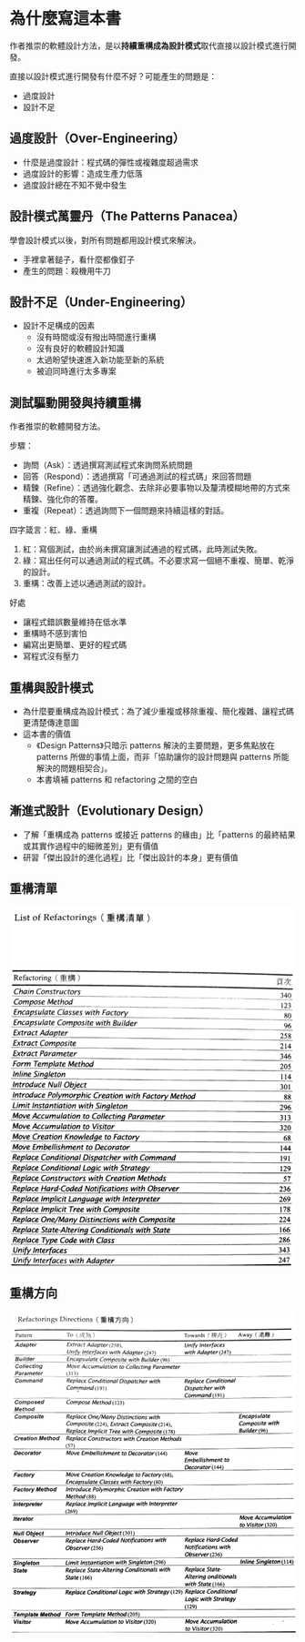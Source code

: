 # 為什麼寫這本書

作者推崇的軟體設計方法，是以**持續重構成為設計模式**取代直接以設計模式進行開發。

直接以設計模式進行開發有什麼不好？可能產生的問題是：
- 過度設計
- 設計不足

## 過度設計（Over-Engineering）

- 什麼是過度設計：程式碼的彈性或複雜度超過需求
- 過度設計的影響：造成生產力低落
- 過度設計總在不知不覺中發生


## 設計模式萬靈丹（The Patterns Panacea）

學會設計模式以後，對所有問題都用設計模式來解決。
- 手裡拿著鎚子，看什麼都像釘子
- 產生的問題：殺機用牛刀


## 設計不足（Under-Engineering）

- 設計不足構成的因素
    - 沒有時間或沒有撥出時間進行重構
    - 沒有良好的軟體設計知識
    - 太過盼望快速進入新功能至新的系統
    - 被迫同時進行太多專案


## 測試驅動開發與持續重構

作者推崇的軟體開發方法。

步驟：
  - 詢問（Ask）：透過撰寫測試程式來詢問系統問題
  - 回答（Respond）：透過撰寫「可通過測試的程式碼」來回答問題
  - 精鍊（Refine）：透過強化觀念、去除非必要事物以及釐清模糊地帶的方式來精鍊、強化你的答覆。
  - 重複（Repeat）：透過詢問下一個問題來持續這樣的對話。

四字箴言：紅、綠、重構
  1. 紅：寫個測試，由於尚未撰寫讓測試通過的程式碼，此時測試失敗。
  2. 綠：寫出任何可以通過測試的程式碼。不必要求寫一個絕不重複、簡單、乾淨的設計。
  3. 重構：改善上述以通過測試的設計。

好處
 - 讓程式錯誤數量維持在低水準
 - 重構時不感到害怕
 - 編寫出更簡單、更好的程式碼
 - 寫程式沒有壓力


## 重構與設計模式

- 為什麼要重構成為設計模式：為了減少重複或移除重複、簡化複雜、讓程式碼更清楚傳達意圖
- 這本書的價值
  - 《Design Patterns》只暗示 patterns 解決的主要問題，更多焦點放在 patterns 所做的事情上面，而非「協助讓你的設計問題與 patterns 所能解決的問題相契合」。
  - 本書填補 patterns 和 refactoring 之間的空白


## 漸進式設計（Evolutionary Design）

- 了解「重構成為 patterns 或接近 patterns 的緣由」比「patterns 的最終結果或其實作過程中的細微差別」更有價值
- 研習「傑出設計的進化過程」比「傑出設計的本身」更有價值


## 重構清單

![](../assets/fig/0.1.jpg)


## 重構方向

![](../assets/fig/0.2.jpg)

